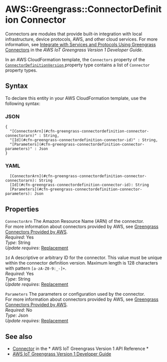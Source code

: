 # AWS::Greengrass::ConnectorDefinition Connector<a name="aws-properties-greengrass-connectordefinition-connector"></a>

<a name="aws-properties-greengrass-connectordefinition-connector-description"></a>Connectors are modules that provide built\-in integration with local infrastructure, device protocols, AWS, and other cloud services\. For more information, see [Integrate with Services and Protocols Using Greengrass Connectors](https://docs.aws.amazon.com/greengrass/latest/developerguide/connectors.html) in the *AWS IoT Greengrass Version 1 Developer Guide*\.

<a name="aws-properties-greengrass-connectordefinitionversion-connector-inheritance"></a> In an AWS CloudFormation template, the `Connectors` property of the [ `ConnectorDefinitionVersion` ](https://docs.aws.amazon.com/AWSCloudFormation/latest/UserGuide/aws-properties-greengrass-connectordefinition-connectordefinitionversion.html) property type contains a list of `Connector` property types\.

## Syntax<a name="aws-properties-greengrass-connectordefinition-connector-syntax"></a>

To declare this entity in your AWS CloudFormation template, use the following syntax:

### JSON<a name="aws-properties-greengrass-connectordefinition-connector-syntax.json"></a>

```
{
  "[ConnectorArn](#cfn-greengrass-connectordefinition-connector-connectorarn)" : String,
  "[Id](#cfn-greengrass-connectordefinition-connector-id)" : String,
  "[Parameters](#cfn-greengrass-connectordefinition-connector-parameters)" : Json
}
```

### YAML<a name="aws-properties-greengrass-connectordefinition-connector-syntax.yaml"></a>

```
  [ConnectorArn](#cfn-greengrass-connectordefinition-connector-connectorarn): String
  [Id](#cfn-greengrass-connectordefinition-connector-id): String
  [Parameters](#cfn-greengrass-connectordefinition-connector-parameters): Json
```

## Properties<a name="aws-properties-greengrass-connectordefinition-connector-properties"></a>

`ConnectorArn`  <a name="cfn-greengrass-connectordefinition-connector-connectorarn"></a>
The Amazon Resource Name \(ARN\) of the connector\.  
For more information about connectors provided by AWS, see [Greengrass Connectors Provided by AWS](https://docs.aws.amazon.com/greengrass/latest/developerguide/connectors-list.html)\.  
*Required*: Yes  
*Type*: String  
*Update requires*: [Replacement](https://docs.aws.amazon.com/AWSCloudFormation/latest/UserGuide/using-cfn-updating-stacks-update-behaviors.html#update-replacement)

`Id`  <a name="cfn-greengrass-connectordefinition-connector-id"></a>
A descriptive or arbitrary ID for the connector\. This value must be unique within the connector definition version\. Maximum length is 128 characters with pattern `[a-zA-Z0-9:_-]+`\.  
*Required*: Yes  
*Type*: String  
*Update requires*: [Replacement](https://docs.aws.amazon.com/AWSCloudFormation/latest/UserGuide/using-cfn-updating-stacks-update-behaviors.html#update-replacement)

`Parameters`  <a name="cfn-greengrass-connectordefinition-connector-parameters"></a>
The parameters or configuration used by the connector\.  
For more information about connectors provided by AWS, see [Greengrass Connectors Provided by AWS](https://docs.aws.amazon.com/greengrass/latest/developerguide/connectors-list.html)\.  
*Required*: No  
*Type*: Json  
*Update requires*: [Replacement](https://docs.aws.amazon.com/AWSCloudFormation/latest/UserGuide/using-cfn-updating-stacks-update-behaviors.html#update-replacement)

## See also<a name="aws-properties-greengrass-connectordefinition-connector--seealso"></a>
+  [Connector](https://docs.aws.amazon.com/greengrass/latest/apireference/definitions-connector.html) in the * AWS IoT Greengrass Version 1 API Reference * 
+  [AWS IoT Greengrass Version 1 Developer Guide](https://docs.aws.amazon.com/greengrass/latest/developerguide/) 